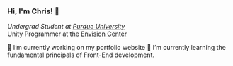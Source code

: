 ### Hi, I'm Chris! 👋
*Undergrad Student at [Purdue University](https://www.purdue.edu/)*\
Unity Programmer at the [Envision Center](https://www.ecshowcase.com/)

🔭 I’m currently working on my portfolio website
🌱 I’m currently learning the fundamental principals of Front-End development.
<!--
**ChristopherTrumpet/ChristopherTrumpet** is a ✨ _special_ ✨ repository because its `README.md` (this file) appears on your GitHub profile.

Here are some ideas to get you started:

- 🔭 I’m currently working on ...
- 🌱 I’m currently learning ...
- 👯 I’m looking to collaborate on ...
- 🤔 I’m looking for help with ...
- 💬 Ask me about ...
- 📫 How to reach me: ...
- 😄 Pronouns: ...
- ⚡ Fun fact: ...
-->
